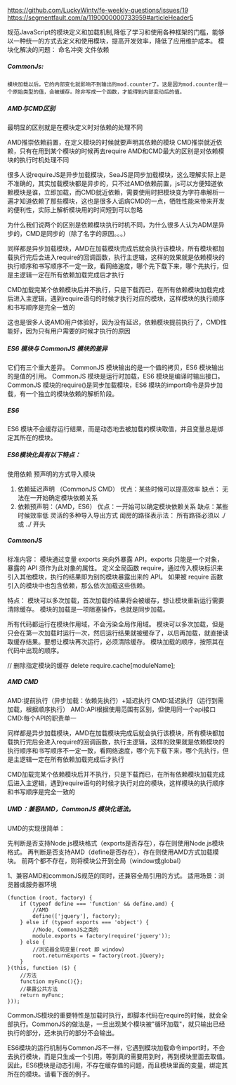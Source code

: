 https://github.com/LuckyWinty/fe-weekly-questions/issues/19
https://segmentfault.com/a/1190000000733959#articleHeader5

规范JavaScript的模块定义和加载机制,降低了学习和使用各种框架的门槛，能够以一种统一的方式去定义和使用模块，提高开发效率，降低了应用维护成本。
模块化解决的问题：
命名冲突
文件依赖

##### CommonJs:
```
模块加载以后，它的内部变化就影响不到输出的mod.counter了。这是因为mod.counter是一个原始类型的值，会被缓存。除非写成一个函数，才能得到内部变动后的值。

```

##### AMD与CMD区别
最明显的区别就是在模块定义时对依赖的处理不同

AMD推崇依赖前置，在定义模块的时候就要声明其依赖的模块
CMD推崇就近依赖，只有在用到某个模块的时候再去require
AMD和CMD最大的区别是对依赖模块的执行时机处理不同

很多人说requireJS是异步加载模块，SeaJS是同步加载模块，这么理解实际上是不准确的，其实加载模块都是异步的，只不过AMD依赖前置，js可以方便知道依赖模块是谁，立即加载，而CMD就近依赖，需要使用时把模块变为字符串解析一遍才知道依赖了那些模块，这也是很多人诟病CMD的一点，牺牲性能来带来开发的便利性，实际上解析模块用的时间短到可以忽略

为什么我们说两个的区别是依赖模块执行时机不同，为什么很多人认为ADM是异步的，CMD是同步的（除了名字的原因。。。）

同样都是异步加载模块，AMD在加载模块完成后就会执行该模块，所有模块都加载执行完后会进入require的回调函数，执行主逻辑，这样的效果就是依赖模块的执行顺序和书写顺序不一定一致，看网络速度，哪个先下载下来，哪个先执行，但是主逻辑一定在所有依赖加载完成后才执行

CMD加载完某个依赖模块后并不执行，只是下载而已，在所有依赖模块加载完成后进入主逻辑，遇到require语句的时候才执行对应的模块，这样模块的执行顺序和书写顺序是完全一致的

这也是很多人说AMD用户体验好，因为没有延迟，依赖模块提前执行了，CMD性能好，因为只有用户需要的时候才执行的原因

##### ES6 模块与 CommonJS 模块的差异
它们有三个重大差异。
CommonJS 模块输出的是一个值的拷贝，ES6 模块输出的是值的引用。
CommonJS 模块是运行时加载，ES6 模块是编译时输出接口。
CommonJS 模块的require()是同步加载模块，ES6 模块的import命令是异步加载，有一个独立的模块依赖的解析阶段。

##### ES6
ES6 模块不会缓存运行结果，而是动态地去被加载的模块取值，并且变量总是绑定其所在的模块。

##### ES6模块化具有以下特点：
使用依赖 预声明的方式导入模块
  1. 依赖延迟声明 （CommonJS CMD）
    优点：某些时候可以提高效率
    缺点： 无法在一开始确定模块依赖关系
  2. 依赖预声明：（AMD，ES6）
    优点：一开始可以确定模块依赖关系
    缺点：某些时候效率低
灵活的多种导入导出方式
闺房的路径表示法： 所有路径必须以 ./ 或 ../ 开头


##### CommonJS
标准内容：
模块通过变量 exports 来向外暴露 API，exports 只能是一个对象，暴露的 API 须作为此对象的属性。
定义全局函数 require，通过传入模块标识来引入其他模块，执行的结果即为别的模块暴露出来的 API。
如果被 require 函数引入的模块中也包含依赖，那么依次加载这些依赖。

特点：
模块可以多次加载，首次加载的结果将会被缓存，想让模块重新运行需要清除缓存。
模块的加载是一项阻塞操作，也就是同步加载。

所有代码都运行在模块作用域，不会污染全局作用域。
模块可以多次加载，但是只会在第一次加载时运行一次，然后运行结果就被缓存了，以后再加载，就直接读取缓存结果。要想让模块再次运行，必须清除缓存。
模块加载的顺序，按照其在代码中出现的顺序。

// 删除指定模块的缓存
delete require.cache[moduleName];

##### AMD CMD 
AMD:提前执行（异步加载：依赖先执行）+延迟执行
CMD:延迟执行（运行到需加载，根据顺序执行）
AMD:API根据使用范围有区别，但使用同一个api接口
CMD:每个API的职责单一

同样都是异步加载模块，AMD在加载模块完成后就会执行该模块，所有模块都加载执行完后会进入require的回调函数，执行主逻辑，这样的效果就是依赖模块的执行顺序和书写顺序不一定一致，看网络速度，哪个先下载下来，哪个先执行，但是主逻辑一定在所有依赖加载完成后才执行

CMD加载完某个依赖模块后并不执行，只是下载而已，在所有依赖模块加载完成后进入主逻辑，遇到require语句的时候才执行对应的模块，这样模块的执行顺序和书写顺序是完全一致的



##### UMD：兼容AMD，CommonJS 模块化语法。
UMD的实现很简单：

先判断是否支持Node.js模块格式（exports是否存在），存在则使用Node.js模块格式。
再判断是否支持AMD（define是否存在），存在则使用AMD方式加载模块。
前两个都不存在，则将模块公开到全局（window或global）


1、兼容AMD和commonJS规范的同时，还兼容全局引用的方式。
适用场景：浏览器或服务器环境

```
(function (root, factory) {
    if (typeof define === 'function' && define.amd) {
        //AMD
        define(['jquery'], factory);
    } else if (typeof exports === 'object') {
        //Node, CommonJS之类的
        module.exports = factory(require('jquery'));
    } else {
        //浏览器全局变量(root 即 window)
        root.returnExports = factory(root.jQuery);
    }
}(this, function ($) {
    //方法
    function myFunc(){};
    //暴露公共方法
    return myFunc;
}));
```


CommonJS模块的重要特性是加载时执行，即脚本代码在require的时候，就会全部执行。CommonJS的做法是，一旦出现某个模块被"循环加载"，就只输出已经执行的部分，还未执行的部分不会输出。

ES6模块的运行机制与CommonJS不一样，它遇到模块加载命令import时，不会去执行模块，而是只生成一个引用。等到真的需要用到时，再到模块里面去取值。
因此，ES6模块是动态引用，不存在缓存值的问题，而且模块里面的变量，绑定其所在的模块。请看下面的例子。

